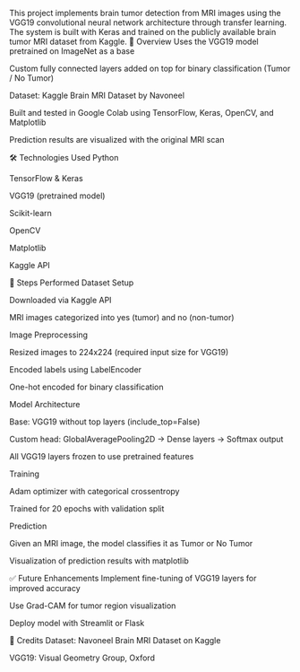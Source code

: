 This project implements brain tumor detection from MRI images using the VGG19 convolutional neural network architecture through transfer learning. The system is built with Keras and trained on the publicly available brain tumor MRI dataset from Kaggle.
📌 Overview
Uses the VGG19 model pretrained on ImageNet as a base

Custom fully connected layers added on top for binary classification (Tumor / No Tumor)

Dataset: Kaggle Brain MRI Dataset by Navoneel

Built and tested in Google Colab using TensorFlow, Keras, OpenCV, and Matplotlib

Prediction results are visualized with the original MRI scan

🛠 Technologies Used
Python

TensorFlow & Keras

VGG19 (pretrained model)

Scikit-learn

OpenCV

Matplotlib

Kaggle API

🧪 Steps Performed
Dataset Setup

Downloaded via Kaggle API

MRI images categorized into yes (tumor) and no (non-tumor)

Image Preprocessing

Resized images to 224x224 (required input size for VGG19)

Encoded labels using LabelEncoder

One-hot encoded for binary classification

Model Architecture

Base: VGG19 without top layers (include_top=False)

Custom head: GlobalAveragePooling2D → Dense layers → Softmax output

All VGG19 layers frozen to use pretrained features

Training

Adam optimizer with categorical crossentropy

Trained for 20 epochs with validation split

Prediction

Given an MRI image, the model classifies it as Tumor or No Tumor

Visualization of prediction results with matplotlib

✅ Future Enhancements
Implement fine-tuning of VGG19 layers for improved accuracy

Use Grad-CAM for tumor region visualization

Deploy model with Streamlit or Flask

📌 Credits
Dataset: Navoneel Brain MRI Dataset on Kaggle

VGG19: Visual Geometry Group, Oxford

